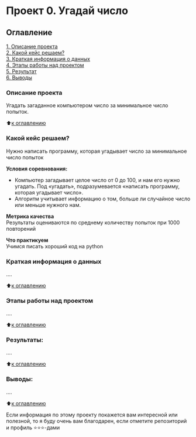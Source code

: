 # Проект 0. Угадай число

## Оглавление  
[1. Описание проекта](https://github.com/Nikitka16/IDE/tree/main/project_1)  
[2. Какой кейс решаем?](https://github.com/Nikitka16/IDE/tree/main/project_1)  
[3. Краткая информация о данных](https://github.com/Nikitka16/IDE/tree/main/project_1)  
[4. Этапы работы над проектом](https://github.com/Nikitka16/IDE/tree/main/project_1)  
[5. Результат](https://github.com/Nikitka16/IDE/tree/main/project_1)    
[6. Выводы](https://github.com/Nikitka16/IDE/tree/main/project_1) 

### Описание проекта    
Угадать загаданное компьютером число за минимальное число попыток.

:arrow_up:[к оглавлению](https://github.com/Nikitka16/IDE/blob/main/project_1/README.md)


### Какой кейс решаем?    
Нужно написать программу, которая угадывает число за минимальное число попыток

**Условия соревнования:**  
- Компьютер загадывает целое число от 0 до 100, и нам его нужно угадать. Под «угадать», подразумевается «написать программу, которая угадывает число».
- Алгоритм учитывает информацию о том, больше ли случайное число или меньше нужного нам.

**Метрика качества**     
Результаты оцениваются по среднему количеству попыток при 1000 повторений

**Что практикуем**     
Учимся писать хороший код на python


### Краткая информация о данных
....
  
:arrow_up:[к оглавлению](https://github.com/Nikitka16/IDE/blob/main/project_1/README.md)


### Этапы работы над проектом  
....

:arrow_up:[к оглавлению](https://github.com/Nikitka16/IDE/blob/main/project_1/README.md)


### Результаты:  
....

:arrow_up:[к оглавлению](https://github.com/Nikitka16/IDE/blob/main/project_1/README.md)


### Выводы:  
....

:arrow_up:[к оглавлению](https://github.com/Nikitka16/IDE/blob/main/project_1/README.md)


Если информация по этому проекту покажется вам интересной или полезной, то я буду очень вам благодарен, если отметите репозиторий и профиль ⭐️⭐️⭐️-дами